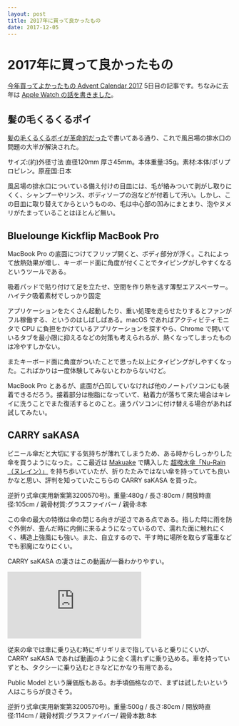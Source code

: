 ```yaml
---
layout: post
title: 2017年に買って良かったもの
date: 2017-12-05
---
```


# 2017年に買って良かったもの

[今年買ってよかったもの Advent Calendar 2017](https://adventar.org/calendars/2240) 5日目の記事です。ちなみに去年は [Apple Watch の話を書きました](/posts/2016/apple-watch-series-2.html)。

## 髪の毛くるくるポイ

[髪の毛くるくるポイが革命的だった](/posts/2017/hair-kurukuru-poi.html)で書いてある通り、これで風呂場の排水口の問題の大半が解決された。

<affiliate-link
  src="https://images-na.ssl-images-amazon.com/images/I/81q-bt0I%2B0L._SX425_.jpg"
  href="https://www.amazon.co.jp/dp/B009PDG7UK/"
  tag="1000ch-22"
  title="髪の毛くるくるポイ 新型Cタイプ(ユニットバス用)">
  サイズ:(約)外径寸法 直径120mm 厚さ45mm。本体重量:35g。素材:本体/ポリプロピレン。原産国:日本
</affiliate-link>

風呂場の排水口についている備え付けの目皿には、毛が絡みついて剥がし取りにくく、シャンプーやリンス、ボディソープの泡などが付着して汚い。しかし、この目皿に取り替えてからというものの、毛は中心部の凹みにまとまり、泡やヌメリがたまっていることはほとんど無い。

## Bluelounge Kickflip MacBook Pro

MacBook Pro の底面につけてフリップ開くと、ボディ部分が浮く。これによって放熱効果が増し、キーボード面に角度が付くことでタイピングがしやすくなるというツールである。

<affiliate-link
  src="https://images-na.ssl-images-amazon.com/images/I/51DTSbVR5BL._SX654_.jpg"
  href="https://www.amazon.co.jp/dp/B00LGLAFIO/"
  tag="1000ch-22"
  title="Bluelounge Kickflip MacBook Pro ( 15-inch, Late 2016, Touch Bar 対応 ) 用フリップスタンド 15インチ ブラック">
  吸着パッドで貼り付けて足を立たせ、空間を作り熱を逃す薄型エアスペーサー。ハイテク吸着素材でしっかり固定
</affiliate-link>

アプリケーションをたくさん起動したり、重い処理を走らせたりするとファンがフル稼働する、というのはしばしばある。macOS であればアクティビティモニタで CPU に負担をかけているアプリケーションを探すやら、Chrome で開いているタブを最小限に抑えるなどの対策も考えられるが、熱くなってしまったものは冷やすしかない。

またキーボード面に角度がついたことで思った以上にタイピングがしやすくなった。こればかりは一度体験してみないとわからないけど。

MacBook Pro とあるが、底面が凸凹していなければ他のノートパソコンにも装着できるだろう。接着部分は樹脂になっていて、粘着力が落ちて来た場合はキレイに洗うことでまた復活するとのこと。違うパソコンに付け替える場合があれば試してみたい。　

## CARRY saKASA

ビニール傘だと大切にする気持ちが薄れてしまうため、ある時からしっかりした傘を買うようになった。ここ最近は [Makuake](https://www.makuake.com/) で購入した [超撥水傘「Nu-Rain（ヌレイン）」](/posts/2016/nu-rain.html) を持ち歩いていたが、折りたたみではない傘を持っていても良いかなと思い、評判を知っていたこちらの CARRY saKASA を買った。

<affiliate-link
  src="https://images-na.ssl-images-amazon.com/images/I/8165ATdiNpL._SX654_.jpg"
  href="https://www.amazon.co.jp/dp/B01AHH1P7M/"
  tag="1000ch-22"
  title="CARRY saKASA (キャリーサカサ) CityModel 濡れない傘 逆折り式傘 逆さ傘 逆開き傘 UVカット99% テフロン加工 (レッド+ブラック) 革命的な傘">
  逆折り式傘(実用新案第3200570号)。重量:480g / 長さ:80cm / 開放時直径:105cm / 親骨材質:グラスファイバー / 親骨:8本
</affiliate-link>

この傘の最大の特徴は傘の閉じる向きが逆さである点である。指した時に雨を防ぐ外側が、畳んだ時に内側に来るようになっているので、濡れた面に触れにくく、構造上強風にも強い。また、自立するので、干す時に場所を取らず電車などでも邪魔になりにくい。

CARRY saKASA の凄さはこの動画が一番わかりやすい。

<div class="YouTube">
  <iframe 
    src="https://www.youtube.com/embed/6QINHrq1vyw?start=180" 
    frameborder="0" 
    allowfullscreen>
  </iframe>
</div>

従来の傘では車に乗り込む時にギリギリまで指していると乗りにくいが、CARRY saKASA であれば動画のように全く濡れずに乗り込める。車を持っていずとも、タクシーに乗り込むときなどにかなり有用である。

Public Model という廉価版もある。お手頃価格なので、まずは試したいという人はこちらが良さそう。

<affiliate-link
  src="https://images-na.ssl-images-amazon.com/images/I/81N%2Bu%2B8vfdL._SX654_.jpg"
  href="https://www.amazon.co.jp/dp/B06XT9ZHHB/"
  tag="1000ch-22"
  title="【CARRY saKASA (キャリーサカサ) Public Model (パブリックモデル)】 逆折り式傘 逆さ傘 長傘 逆さま傘 自立式 耐風 (白透明ドット／青布)">
  逆折り式傘(実用新案第3200570号)。重量:500g / 長さ:80cm / 開放時直径:114cm / 親骨材質:グラスファイバー/ 親骨本数:8本
</affiliate-link>

